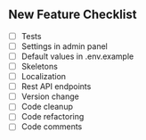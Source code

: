 ## New Feature Checklist
- [ ] Tests
- [ ] Settings in admin panel
- [ ] Default values in .env.example
- [ ] Skeletons
- [ ] Localization
- [ ] Rest API endpoints
- [ ] Version change
- [ ] Code cleanup
- [ ] Code refactoring
- [ ] Code comments

